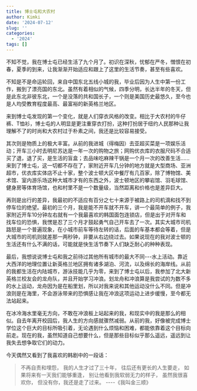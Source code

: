 ```yaml
---
title: 博士屯和大农村
author: Kimki
date: '2024-07-12'
slug: ''
categories:
  - '2024'
tags: []
---
```


不知不觉，我在博士屯已经生活了九个月了。初识在深秋，忧郁在严冬，憎恨在初春，夏季的到来，让我渐渐开始适应和跟上了这里的生活节奏，甚至有些喜欢。

不知是不是命运轮回，来自中国东北五线小城的我，毕业后因为人生中第一份工作，搬到了漂亮国的东北。虽然有着相似的气候，四季分明，长达半年的冬天，但是此东北非彼东北，一个是没落的共和国长子，一个则是美国历史最悠久，至今也是人均受教育程度最高、最富裕的新英格兰地区。

来到博士屯发现的第一个变化，就是人们穿衣风格的改变。相比于大农村的牛仔裤、T恤衫，博士屯的人明显是更注重穿衣打扮，这种打扮居于纽约人民那种让我理解不了的时尚和大农村过于朴素之间，我还是比较容易接受。

其次则是物质上的极大丰富。从前的我进城（得梅因）去亚超买菜是一项娱乐活动；开车三小时去明尼苏达是一年一次的购物之旅；网购优衣库的衣服尺码不合适买了退，退了买，是生活的盲盒；去品味吃麻辣干锅是一个月一次的改善生活......来到了博士屯，这一切都不存在了，家附近开车几分钟的地方就是大型商场、亚洲超市，优衣库实体店不止十家，整个波士顿大区中餐厅有几百家，除了博物馆、美术馆、室内游乐场这种大城市才有的东西之外，波士顿地区的攀岩馆、羽毛球馆、健身房等体育场馆，也和村里不是一个数量级，当然距离和价格也是差异巨大。

再则是出行的差异，我最初的不适应有百分之七十来源于被路上的司机滴和找不到停车位的绝望。最初的三个月，我是能不开车就不开车，讲一个最简单的例子，我家附近开车10分钟左右就有一个我最喜欢的韩国面包连锁店，但是出于对开车和找车位的恐惧，我愣是忍了三个月才鼓起勇气自己开车去了一次。其实大城市司机路怒是一个普遍现象，在小城市前车等待左转的话，后面的车基本都会等着，但是大城市的司机则就差那一两秒钟，非要从右边绕过去。如果说现在的我对波士顿的生活还有什么不满的话，可能就是快生活节奏下人们缺乏耐心的种种表现。

最后，我想说说博士屯和我之前待过其他所有城市的最大不同---水上活动。靠近大西洋的地理位置让新英格兰地区拥有诸多湖泊、河流，以及绵长的海岸线。从前的我都生活在内陆城市，游泳技能几乎为零，来到了博士屯以后，我参加了北大新英格兰校友会的龙舟队，并且开始学习冲浪。划龙舟和冲浪算是我尝试的为数不多的水上运动，龙舟因为是在船里划，所以对我来说和其他运动没什么不同。但是冲浪则是在海里，不会游泳带来的恐惧感让我在冲浪这项运动上进步缓慢，至今都无法站起来。

在冰冷海水里毫无方向，不敢在冲浪板上站起来的我，和现实中的我是那么的相似。自去年离开校园后，我人生的方向感就骤然减弱。从前的我，好像被完成博士学位这个巨大的目标所吸引着，无论遇到什么烦恼和困难，都能依靠着这个目标向前走。现在的我，虽然知道自己想要什么，但是那些目标似乎那么遥远，遥远到让我失去想争取它们的动力。

今天偶然又看到了我喜欢的韩剧中的一段话：

> 不再自责和埋怨，
我的人生才过了三十年，
往后还有更长的人生要走，
如果将来有一天我们能够重逢，
别让他看到我软弱无力的样子，
虽然我很喜欢你，
但没有你，我还是走了过来。
----《我叫金三顺》













